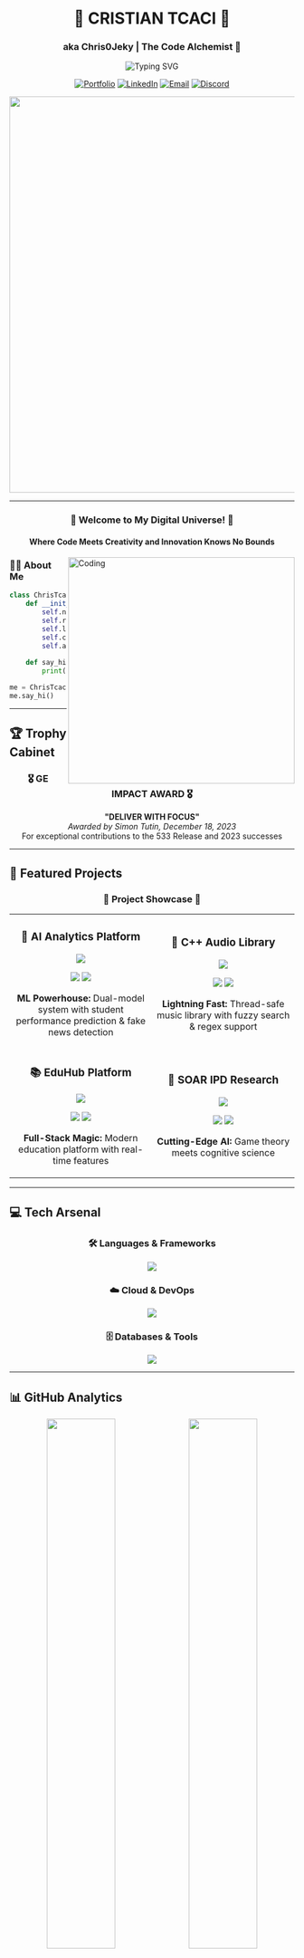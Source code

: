 <div align="center">

# 🚀 CRISTIAN TCACI 🚀
### aka Chris0Jeky | The Code Alchemist 🧪

<img src="https://readme-typing-svg.herokuapp.com?font=Fira+Code&weight=600&size=30&pause=1000&color=00D9FF&center=true&vCenter=true&width=800&lines=Full-Stack+Developer+%F0%9F%92%BB;Machine+Learning+Engineer+%F0%9F%A4%96;Cloud+Architecture+Specialist+%E2%98%81%EF%B8%8F;Problem+Solver+Extraordinaire+%F0%9F%A7%A9;GE+Impact+Award+Winner+%F0%9F%8F%86" alt="Typing SVG" />

[![Portfolio](https://img.shields.io/badge/Portfolio-FF5722?style=for-the-badge&logo=todoist&logoColor=white)](https://chris0jeky.dev)
[![LinkedIn](https://img.shields.io/badge/LinkedIn-0077B5?style=for-the-badge&logo=linkedin&logoColor=white)](https://www.linkedin.com/in/cristian-chris-tcaci/)
[![Email](https://img.shields.io/badge/Email-D14836?style=for-the-badge&logo=gmail&logoColor=white)](mailto:Jeky.tck@gmail.com)
[![Discord](https://img.shields.io/badge/Discord-7289DA?style=for-the-badge&logo=discord&logoColor=white)](https://discord.com/users/Zangetsu(Chris-to_Kun)#1872)

<img src="https://user-images.githubusercontent.com/74038190/212284100-561aa473-3905-4a80-b561-0d28506553ee.gif" width="700">

</div>

---

<div align="center">
  
### 🌟 Welcome to My Digital Universe! 🌟
#### Where Code Meets Creativity and Innovation Knows No Bounds

</div>

<img align="right" alt="Coding" width="400" src="https://user-images.githubusercontent.com/74038190/229223263-cf2e4b07-2615-4f87-9c38-e37600f8381a.gif">

### 👨‍💻 About Me

```python
class ChrisTcaci:
    def __init__(self):
        self.name = "Cristian (Chris) Tcaci"
        self.role = "Full-Stack Developer & ML Engineer"
        self.languages = ["Java ☕", "Python 🐍", "C++ ⚡", "JavaScript 🌐"]
        self.current_focus = "🔍 Seeking Software Engineering Opportunities"
        self.achievements = ["🏆 GE Impact Award Winner", "🧩 Google Foobar Challenger"]
        
    def say_hi(self):
        print("Thanks for dropping by! Let's build something amazing together! 🚀")

me = ChrisTcaci()
me.say_hi()
```

---

## 🏆 Trophy Cabinet

<div align="center">
  
### 🎖️ **GE IMPACT AWARD** 🎖️
**"DELIVER WITH FOCUS"**  
*Awarded by Simon Tutin, December 18, 2023*  
For exceptional contributions to the 533 Release and 2023 successes

</div>

---

## 🚀 Featured Projects

<div align="center">
  
### 🌟 **Project Showcase** 🌟

</div>

<table>
  <tr>
    <td width="50%">
      <h3 align="center">🤖 AI Analytics Platform</h3>
      <div align="center">
        <a href="https://github.com/Chris0Jeky/AI-Analytics-Platform">
          <img src="https://github-readme-stats.vercel.app/api/pin/?username=Chris0Jeky&repo=AI-Analytics-Platform&theme=tokyonight&hide_border=true" />
        </a>
        <p>
          <img src="https://img.shields.io/badge/Accuracy-99.99%25-brightgreen?style=flat-square" />
          <img src="https://img.shields.io/badge/R²_Score-98%25-blue?style=flat-square" />
        </p>
        <p><strong>ML Powerhouse:</strong> Dual-model system with student performance prediction & fake news detection</p>
      </div>
    </td>
    <td width="50%">
      <h3 align="center">🎵 C++ Audio Library</h3>
      <div align="center">
        <a href="https://github.com/Chris0Jeky/CPP-Audio-Library">
          <img src="https://github-readme-stats.vercel.app/api/pin/?username=Chris0Jeky&repo=CPP-Audio-Library&theme=radical&hide_border=true" />
        </a>
        <p>
          <img src="https://img.shields.io/badge/C++-17-00599C?style=flat-square&logo=c%2B%2B" />
          <img src="https://img.shields.io/badge/Performance-O(1)-brightgreen?style=flat-square" />
        </p>
        <p><strong>Lightning Fast:</strong> Thread-safe music library with fuzzy search & regex support</p>
      </div>
    </td>
  </tr>
  <tr>
    <td width="50%">
      <h3 align="center">📚 EduHub Platform</h3>
      <div align="center">
        <a href="https://github.com/Chris0Jeky/EduHub">
          <img src="https://github-readme-stats.vercel.app/api/pin/?username=Chris0Jeky&repo=EduHub&theme=gruvbox&hide_border=true" />
        </a>
        <p>
          <img src="https://img.shields.io/badge/Vue.js-3-4FC08D?style=flat-square&logo=vue.js" />
          <img src="https://img.shields.io/badge/Node.js-16-339933?style=flat-square&logo=node.js" />
        </p>
        <p><strong>Full-Stack Magic:</strong> Modern education platform with real-time features</p>
      </div>
    </td>
    <td width="50%">
      <h3 align="center">🧠 SOAR IPD Research</h3>
      <div align="center">
        <a href="https://github.com/Chris0Jeky/SOAR-IPD-Thesis">
          <img src="https://github-readme-stats.vercel.app/api/pin/?username=Chris0Jeky&repo=SOAR-IPD-Thesis&theme=cobalt&hide_border=true" />
        </a>
        <p>
          <img src="https://img.shields.io/badge/Research-Academic-purple?style=flat-square" />
          <img src="https://img.shields.io/badge/AI-Cognitive_Architecture-orange?style=flat-square" />
        </p>
        <p><strong>Cutting-Edge AI:</strong> Game theory meets cognitive science</p>
      </div>
    </td>
  </tr>
</table>

---

## 💻 Tech Arsenal

<div align="center">

### 🛠️ Languages & Frameworks
<p>
  <img src="https://skillicons.dev/icons?i=java,python,cpp,js,html,css,vue,nodejs,express&theme=dark" />
</p>

### ☁️ Cloud & DevOps
<p>
  <img src="https://skillicons.dev/icons?i=aws,docker,kubernetes,jenkins,git,github,gitlab&theme=dark" />
</p>

### 🗄️ Databases & Tools
<p>
  <img src="https://skillicons.dev/icons?i=mongodb,mysql,postgres,redis,tensorflow,sklearn,vscode,idea&theme=dark" />
</p>

</div>

---

## 📊 GitHub Analytics

<div align="center">
  <img width="49%" src="https://github-readme-stats.vercel.app/api?username=Chris0Jeky&show_icons=true&theme=tokyonight&hide_border=true&count_private=true" />
  <img width="49%" src="https://github-readme-streak-stats.herokuapp.com/?user=Chris0Jeky&theme=tokyonight&hide_border=true" />
</div>

<div align="center">
  <img src="https://github-readme-activity-graph.vercel.app/graph?username=Chris0Jeky&theme=tokyo-night&hide_border=true&custom_title=Contribution%20Graph" width="98%" />
</div>

---

## 🎯 Current Mission

<div align="center">
  
```mermaid
graph LR
    A[🎓 CS Graduate] --> B[💼 Seeking Opportunities]
    B --> C[🚀 Full-Stack Development]
    B --> D[🤖 Machine Learning]
    B --> E[☁️ Cloud Architecture]
    C --> F[🌟 Your Next Team Member?]
    D --> F
    E --> F
```

</div>

---

## 🤝 Let's Connect!

<div align="center">

### 💬 Open for Opportunities, Collaborations, and Cool Projects!

<img src="https://user-images.githubusercontent.com/74038190/235294012-0a55e343-37ad-4b0f-924f-c8431d9d2483.gif" width="100">

**Currently crafting code and seeking my next adventure in tech!**

<a href="mailto:Jeky.tck@gmail.com">
  <img src="https://img.shields.io/badge/Drop_Me_A_Line-D14836?style=for-the-badge&logo=gmail&logoColor=white" />
</a>

</div>

---

<div align="center">
  
### 🌈 Fun Facts

<img src="https://user-images.githubusercontent.com/74038190/212284158-e840e285-664b-44d7-b79b-e264b5e54825.gif" width="400">

🧩 **Google Foobar Challenge Conqueror**  
🏢 **DeliveraSoft Consultancy Founder**  
🧠 **Tech + Philosophy + Psychology Enthusiast**  
🚀 **Always Learning, Always Building**

</div>

---

<div align="center">
  <img src="https://capsule-render.vercel.app/api?type=waving&color=gradient&height=100&section=footer&text=Thanks%20for%20visiting!%20Let's%20build%20the%20future%20together%20🚀&fontSize=20&fontAlignY=70" />
</div>

<!-- Hidden Analytics -->
<div align="center">
  <img src="https://komarev.com/ghpvc/?username=Chris0Jeky&style=flat-square&color=blue" alt="Profile views" />
</div>